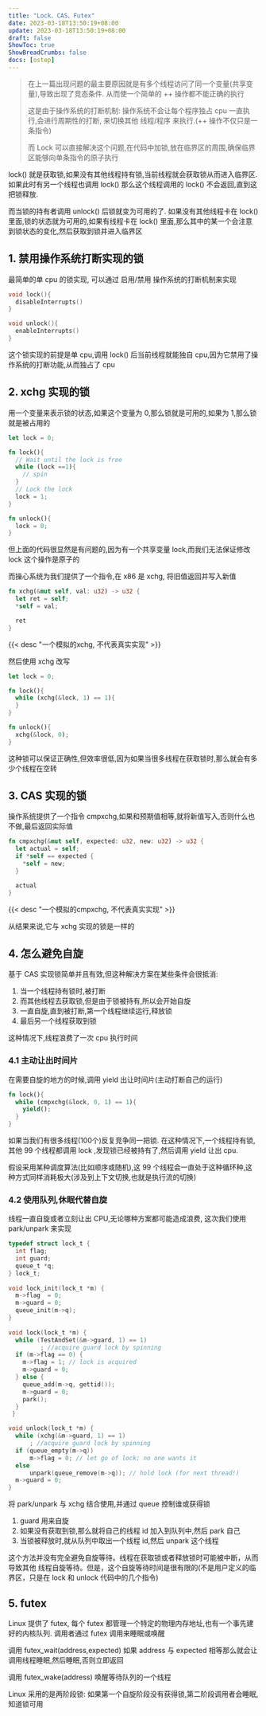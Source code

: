 ```yaml
---
title: "Lock、CAS、Futex"
date: 2023-03-18T13:50:19+08:00
update: 2023-03-18T13:50:19+08:00
draft: false
ShowToc: true
ShowBreadCrumbs: false
docs: [ostep]
---
```


> 在上一篇出现问题的最主要原因就是有多个线程访问了同一个变量(共享变量),导致出现了竞态条件.
> 从而使一个简单的 ++ 操作都不能正确的执行
>
> 这是由于操作系统的打断机制: 操作系统不会让每个程序独占 cpu 一直执行,会进行周期性的打断,
> 来切换其他 线程/程序 来执行.(++ 操作不仅只是一条指令)
>
> 而 Lock 可以直接解决这个问题,在代码中加锁,放在临界区的周围,确保临界区能够向单条指令的原子执行

lock() 就是获取锁,如果没有其他线程持有锁,当前线程就会获取锁从而进入临界区. 如果此时有另一个线程也调用 lock() 那么这个线程调用的 lock() 不会返回,直到这把锁释放.

而当锁的持有者调用 unlock() 后锁就变为可用的了. 如果没有其他线程卡在 lock() 里面,锁的状态就为可用的,如果有线程卡在 lock() 里面,那么其中的某一个会注意到锁状态的变化,然后获取到锁并进入临界区

## 1. 禁用操作系统打断实现的锁

最简单的单 cpu 的锁实现, 可以通过 启用/禁用 操作系统的打断机制来实现

```c
void lock(){
  disableInterrupts()
}

void unlock(){
  enableInterrupts()
}
```

这个锁实现的前提是单 cpu,调用 lock() 后当前线程就能独自 cpu,因为它禁用了操作系统的打断功能,从而独占了 cpu

## 2. xchg 实现的锁

用一个变量来表示锁的状态,如果这个变量为 0,那么锁就是可用的,如果为 1,那么锁就是被占用的

```rust
let lock = 0;

fn lock(){
  // Wait until the lock is free
  while (lock ==1){
    // spin
  }
  // Lock the lock
  lock = 1;
}

fn unlock(){
  lock = 0;
}
```

但上面的代码很显然是有问题的,因为有一个共享变量 lock,而我们无法保证修改 lock 这个操作是原子的

而操心系统为我们提供了一个指令,在 x86 是 xchg, 将旧值返回并写入新值

```rust
fn xchg(&mut self, val: u32) -> u32 {
  let ret = self;
  *self = val;

  ret
}
```

{{< desc "一个模拟的xchg, 不代表真实实现" >}}

然后使用 xchg 改写

```rust
let lock = 0;

fn lock(){
  while (xchg(&lock, 1) == 1){
  }
}

fn unlock(){
  xchg(&lock, 0);
}
```

这种锁可以保证正确性,但效率很低,因为如果当很多线程在获取锁时,那么就会有多少个线程在空转

## 3. CAS 实现的锁

操作系统提供了一个指令 cmpxchg,如果和预期值相等,就将新值写入,否则什么也不做,最后返回实际值

```rust
fn cmpxchg(&mut self, expected: u32, new: u32) -> u32 {
  let actual = self;
  if *self == expected {
    *self = new;
  }

  actual
}
```

{{< desc "一个模拟的cmpxchg, 不代表真实实现" >}}

从结果来说,它与 xchg 实现的锁是一样的

## 4. 怎么避免自旋

基于 CAS 实现锁简单并且有效,但这种解决方案在某些条件会很抵消:

1. 当一个线程持有锁时,被打断
2. 而其他线程去获取锁,但是由于锁被持有,所以会开始自旋
3. 一直自旋,直到被打断,第一个线程继续运行,释放锁
4. 最后另一个线程获取到锁

这种情况下,线程浪费了一次 cpu 执行时间

### 4.1 主动让出时间片

在需要自旋的地方的时候,调用 yield 出让时间片(主动打断自己的运行)

```rust
fn lock(){
  while (cmpxchg(&lock, 0, 1) == 1){
    yield();
  }
}
```

如果当我们有很多线程(100个)反复竞争同一把锁. 在这种情况下,一个线程持有锁,其他 99 个线程都调用 lock ,发现锁已经被持有了,然后调用 yield 让出 cpu.

假设采用某种调度算法(比如顺序或随机),这 99 个线程会一直处于这种循环种,这种方式同样消耗极大(涉及到上下文切换,也就是执行流的切换)

### 4.2 使用队列,休眠代替自旋

线程一直自旋或者立刻让出 CPU,无论哪种方案都可能造成浪费, 这次我们使用 park/unpark 来实现

```c
typedef struct lock_t { 
  int flag; 
  int guard; 
  queue_t *q; 
} lock_t; 
 
void lock_init(lock_t *m) { 
  m->flag  = 0; 
  m->guard = 0; 
  queue_init(m->q); 
} 
 
void lock(lock_t *m) { 
  while (TestAndSet(&m->guard, 1) == 1) 
         ; //acquire guard lock by spinning 
  if (m->flag == 0) { 
    m->flag = 1; // lock is acquired 
    m->guard = 0; 
  } else { 
    queue_add(m->q, gettid()); 
    m->guard = 0; 
    park(); 
  } 
 } 

void unlock(lock_t *m) { 
  while (xchg(&m->guard, 1) == 1) 
      ; //acquire guard lock by spinning 
  if (queue_empty(m->q)) 
      m->flag = 0; // let go of lock; no one wants it 
  else 
      unpark(queue_remove(m->q)); // hold lock (for next thread!) 
  m->guard = 0; 
} 
```

将 park/unpark 与 xchg 结合使用,并通过 queue 控制谁或获得锁

1. guard 用来自旋
2. 如果没有获取到锁,那么就将自己的线程 id 加入到队列中,然后 park 自己
3. 当锁被释放时,就从队列中取出一个线程 id,然后 unpark 这个线程

这个方法并没有完全避免自旋等待。线程在获取锁或者释放锁时可能被中断，从而导致其他
线程自旋等待。但是，这个自旋等待时间是很有限的(不是用户定义的临界区，只是在 lock
和 unlock 代码中的几个指令)

## 5. futex

Linux 提供了 futex, 每个 futex 都管理一个特定的物理内存地址,也有一个事先建好的内核队列. 调用者通过 futex 调用来睡眠或唤醒

调用 futex_wait(address,expected) 如果 address 与 expected 相等那么就会让调用线程睡眠,然后睡眠,否则立即返回

调用 futex_wake(address) 唤醒等待队列的一个线程

Linux 采用的是两阶段锁: 如果第一个自旋阶段没有获得锁,第二阶段调用者会睡眠,知道锁可用
